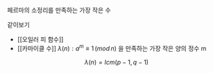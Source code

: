 페르마의 소정리를 만족하는 가장 작은 수

같이보기 
- [[오일러 피 함수]]
- [[카마이클 수]]
$\lambda(n) : a^m \equiv 1 \, (mod\, n)$ 을 만족하는 가장 작은 양의 정수 m


$$\lambda(n) = lcm(p-1, q-1)$$

